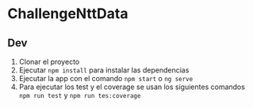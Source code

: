 # ChallengeNttData

## Dev

1. Clonar el proyecto
2. Ejecutar ```npm install``` para instalar las dependencias
3. Ejecutar la app con el comando ```npm start``` o ```ng serve```
4. Para ejecutar los test y el coverage se usan los siguientes comandos ```npm run test``` y ```npm run tes:coverage```
